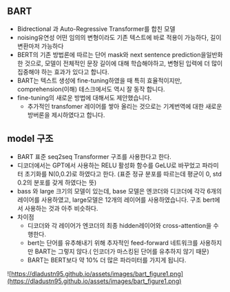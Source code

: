 
## BART

- Bidrectional 과 Auto-Regressive Transformer를 합친 모델
- noising유연성 어떤 임의의 변형이라도 기존 텍스트에 바로 적용이 가능하다, 길이변환마저 가능하다
- BERT의 기존 방법론에 따르는 단어 mask와 next sentence prediction을일반화 한 것으로, 모델이 전체적인 문장 길이에 대해 학습해야하고, 변형된 입력에 더 많이 집중해야 하는 효과가 있다고 합니다.
- BART는 텍스트 생성에 fine-tuning하였을 때 특히 효율적이지만, comprehension(이해) 테스크에서도 역시 잘 동작 합니다.
- fine-tuning의 새로운 방법에 대해서도 제안했습니다.
    - 추가적인 transfomer 레이어를 쌓아 올리는 것으로는 기계번역에 대한 새로운 방버론을 제시하였다고 합니다.

## model 구조

- BART 표준 seq2seq Transformer 구조를 사용한다고 한다.
- 디코더에서는 GPT에서 사용하는 RELU 활성화 함수를 GeLU로 바꾸었고 파라미터 초기화를 N(0,0.2)로 하였다고 한다. (표준 정규 분포를 따르는데 평균이 0, std 0.2의 분포를 갖게 하였다는 뜻)
- bass 와 large 크기의 모델이 있는데, base 모델은 엔코더와 디코더에 각각 6개의 레이어를 사용하였고, large모델은 12개의 레이어를 사용하였습니다. 구조 bert에서 사용하는 것과 아주 비슷하다.
- 차이점
    - 디코더와 각 레이어가 엔코더의 최종 hidden레이어와 cross-attention을 수행한다.
    - bert는 단어를 유추해내기 위해 추자적인 feed-forward 네트워크를 사용하지만 BART는 그렇지 않다.( 인코더가 마스킹된 단어를 유추하지 않기 때문)
    - BART는 BERT보다 약 10% 더 많은 파라미터를 가지게 됩니다.

![https://dladustn95.github.io/assets/images/bart_figure1.png](https://dladustn95.github.io/assets/images/bart_figure1.png)